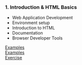 ### 1. Introduction & HTML Basics

- Web Application Development
- Environment setup
- Introduction to HTML
- Documentation
- Browser Developer Tools


[Examples](slides.pdf)
<br>
[Examples](examples/)
<br>
[Exercise](exercise/)
